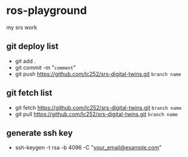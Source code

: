 # ros-playground
my srs work

## git deploy list

- git add .
- git commit -m "`comment`"
- git push https://github.com/lc252/srs-digital-twins.git `branch name`


## git fetch list

- git fetch https://github.com/lc252/srs-digital-twins.git `branch name`
- git pull https://github.com/lc252/srs-digital-twins.git `branch name`

## generate ssh key
- ssh-keygen -t rsa -b 4096 -C "your_email@example.com"
